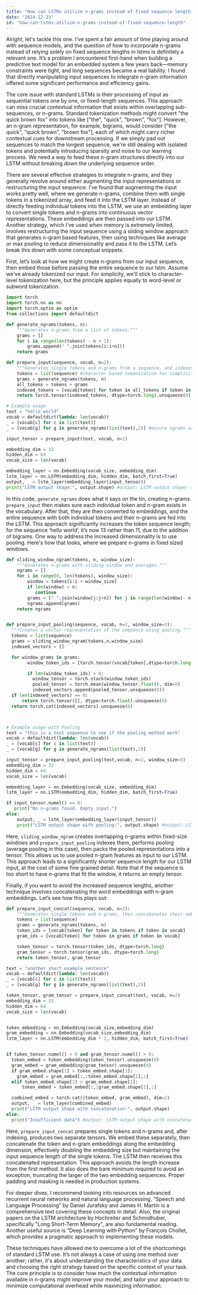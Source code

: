 ```yaml
---
title: "How can LSTMs utilize n-grams instead of fixed sequence length?"
date: "2024-12-23"
id: "how-can-lstms-utilize-n-grams-instead-of-fixed-sequence-length"
---
```


Alright, let's tackle this one. I’ve spent a fair amount of time playing around with sequence models, and the question of how to incorporate n-grams instead of relying solely on fixed sequence lengths in lstms is definitely a relevant one. It’s a problem I encountered first-hand when building a predictive text model for an embedded system a few years back—memory constraints were tight, and long sequences became a real liability. I found that directly manipulating input sequences to integrate n-gram information offered some significant performance and efficiency gains.

The core issue with standard LSTMs is their processing of input as sequential tokens one by one, or fixed-length sequences. This approach can miss crucial contextual information that exists within overlapping sub-sequences, or n-grams. Standard tokenization methods might convert "the quick brown fox" into tokens like ["the", "quick", "brown", "fox"]. However, an n-gram representation, for example, bigrams, would consider ["the quick", "quick brown", "brown fox"], each of which might carry richer contextual cues for downstream processing. If we simply pad out sequences to match the longest sequence, we're still dealing with isolated tokens and potentially introducing sparsity and noise to our learning process. We need a way to feed these n-gram structures directly into our LSTM without breaking down the underlying sequence order.

There are several effective strategies to integrate n-grams, and they generally revolve around either augmenting the input representations or restructuring the input sequence. I’ve found that augmenting the input works pretty well, where we generate n-grams, combine them with single tokens in a tokenized array, and feed it into the LSTM layer. Instead of directly feeding individual tokens into the LSTM, we use an embedding layer to convert single tokens and n-grams into continuous vector representations. These embeddings are then passed into our LSTM. Another strategy, which I’ve used when memory is extremely limited, involves restructuring the input sequence using a sliding window approach that generates n-gram based features, then using techniques like average or max pooling to reduce dimensionality and pass it to the LSTM. Let’s break this down with some conceptual snippets.

First, let’s look at how we might create n-grams from our input sequence, then embed those before passing the entire sequence to our lstm. Assume we've already tokenized our input. For simplicity, we'll stick to character-level tokenization here, but the principle applies equally to word-level or subword tokenization.

```python
import torch
import torch.nn as nn
import torch.optim as optim
from collections import defaultdict

def generate_ngrams(tokens, n):
    """Generates n-grams from a list of tokens."""
    grams = []
    for i in range(len(tokens) - n + 1):
        grams.append(" ".join(tokens[i:i+n]))
    return grams

def prepare_input(sequence, vocab, n=2):
    """Generates single tokens and n-grams from a sequence, and indexes them."""
    tokens = list(sequence) #character based tokenization for simplicity
    grams = generate_ngrams(tokens, n)
    all_tokens = tokens + grams
    indexed_tokens = [vocab[token] for token in all_tokens if token in vocab]
    return torch.tensor(indexed_tokens, dtype=torch.long).unsqueeze(0)

# Example usage
text = "hello world"
vocab = defaultdict(lambda: len(vocab))
_ = [vocab[c] for c in list(text)]
_ = [vocab[g] for g in generate_ngrams(list(text),2)] #ensure ngrams are captured

input_tensor = prepare_input(text, vocab, n=2)

embedding_dim = 32
hidden_dim = 64
vocab_size = len(vocab)

embedding_layer = nn.Embedding(vocab_size, embedding_dim)
lstm_layer = nn.LSTM(embedding_dim, hidden_dim, batch_first=True)
output, _ = lstm_layer(embedding_layer(input_tensor))
print("LSTM output shape:", output.shape) #output: LSTM output shape: torch.Size([1, 13, 64])
```

In this code, `generate_ngrams` does what it says on the tin, creating n-grams. `prepare_input` then makes sure each individual token and n-gram exists in the vocabulary. After that, they are then converted to embeddings, and the entire sequence with both individual tokens and their n-grams are fed into the LSTM. This approach significantly increases the token sequence length; for the sequence ‘hello world’, it’s now 13 rather than 11, due to the addition of bigrams. One way to address the increased dimensionality is to use pooling. Here's how that looks, where we prepare n-grams in fixed sized windows.

```python
def sliding_window_ngram(tokens, n, window_size):
    """Generates n-grams with sliding window and averages."""
    ngrams = []
    for i in range(0, len(tokens), window_size):
        window = tokens[i:i + window_size]
        if len(window) < n:
           continue
        grams = [" ".join(window[j:j+n]) for j in range(len(window)- n + 1)]
        ngrams.append(grams)
    return ngrams


def prepare_input_pooling(sequence, vocab, n=2, window_size=3):
  """Creates a vector representation of the sequence using pooling."""
  tokens = list(sequence)
  grams = sliding_window_ngram(tokens,n,window_size)
  indexed_vectors = []

  for window_grams in grams:
        window_token_ids = [torch.tensor(vocab[token],dtype=torch.long) for token in window_grams if token in vocab]

        if len(window_token_ids) > 0:
          window_tensor = torch.stack(window_token_ids)
          pooled_tensor = torch.mean(window_tensor.float(), dim=0)
          indexed_vectors.append(pooled_tensor.unsqueeze(0))
  if len(indexed_vectors) == 0:
      return torch.tensor([], dtype=torch.float).unsqueeze(0)
  return torch.cat(indexed_vectors).unsqueeze(0)



# Example usage with Pooling
text = "this is a test sequence to see if the pooling method work"
vocab = defaultdict(lambda: len(vocab))
_ = [vocab[c] for c in list(text)]
_ = [vocab[g] for g in generate_ngrams(list(text),2)]

input_tensor = prepare_input_pooling(text,vocab, n=2, window_size=5)
embedding_dim = 32
hidden_dim = 64
vocab_size = len(vocab)

embedding_layer = nn.Embedding(vocab_size, embedding_dim)
lstm_layer = nn.LSTM(embedding_dim, hidden_dim, batch_first=True)

if input_tensor.numel() == 0:
   print("No n-grams found. Empty input.")
else:
    output, _ = lstm_layer(embedding_layer(input_tensor))
    print("LSTM output shape with pooling:", output.shape) #output: LSTM output shape with pooling: torch.Size([1, 10, 64])

```

Here, `sliding_window_ngram` creates overlapping n-grams within fixed-size windows and `prepare_input_pooling` indexes them, performs pooling (average pooling in this case), then packs the pooled representations into a tensor. This allows us to use pooled n-gram features as input to our LSTM. This approach leads to a significantly shorter sequence length for our LSTM input, at the cost of some fine grained detail. Note that if the sequence is too short to have n-grams that fit the window, it returns an empty tensor.

Finally, if you want to avoid the increased sequence lengths, another technique involves concatenating the word embeddings with n-gram embeddings. Let’s see how this plays out:

```python
def prepare_input_concat(sequence, vocab, n=2):
    """Generates single tokens and n-grams, then concatenates their embeddings."""
    tokens = list(sequence)
    grams = generate_ngrams(tokens, n)
    token_ids = [vocab[token] for token in tokens if token in vocab]
    gram_ids = [vocab[token] for token in grams if token in vocab]

    token_tensor = torch.tensor(token_ids, dtype=torch.long)
    gram_tensor = torch.tensor(gram_ids, dtype=torch.long)
    return token_tensor, gram_tensor

text = "another short example sentence"
vocab = defaultdict(lambda: len(vocab))
_ = [vocab[c] for c in list(text)]
_ = [vocab[g] for g in generate_ngrams(list(text),2)]

token_tensor, gram_tensor = prepare_input_concat(text, vocab, n=2)
embedding_dim = 32
hidden_dim = 64
vocab_size = len(vocab)


token_embedding = nn.Embedding(vocab_size,embedding_dim)
gram_embedding = nn.Embedding(vocab_size,embedding_dim)
lstm_layer = nn.LSTM(embedding_dim * 2, hidden_dim, batch_first=True)


if token_tensor.numel() > 0 and gram_tensor.numel() > 0:
  token_embed = token_embedding(token_tensor).unsqueeze(0)
  gram_embed = gram_embedding(gram_tensor).unsqueeze(0)
  if gram_embed.shape[1] > token_embed.shape[1]:
    gram_embed = gram_embed[:,:token_embed.shape[1],:]
  elif token_embed.shape[1] > gram_embed.shape[1]:
      token_embed = token_embed[:,:gram_embed.shape[1],:]

  combined_embed = torch.cat((token_embed, gram_embed), dim=2)
  output, _ = lstm_layer(combined_embed)
  print("LSTM output shape with concatenation:", output.shape)
else:
  print("Insufficient data") #output: LSTM output shape with concatenation: torch.Size([1, 24, 64])

```

Here, `prepare_input_concat` prepares single tokens and n-grams and, after indexing, produces two separate tensors. We embed these separately, then concatenate the token and n-gram embeddings along the embedding dimension, effectively doubling the embedding size but maintaining the input sequence length of the single tokens. The LSTM then receives this concatenated representation. This approach avoids the length increase from the first method. It also does the bare minimum required to avoid an exception, truncating the larger of the two embedding sequences. Proper padding and masking is needed in production systems.

For deeper dives, I recommend looking into resources on advanced recurrent neural networks and natural language processing. “Speech and Language Processing” by Daniel Jurafsky and James H. Martin is a comprehensive text covering these concepts in detail. Also, the original papers on the LSTM architecture by Hochreiter and Schmidhuber, specifically "Long Short-Term Memory", are also fundamental reading. Another useful source is “Deep Learning with Python” by François Chollet, which provides a pragmatic approach to implementing these models.

These techniques have allowed me to overcome a lot of the shortcomings of standard LSTM use. It’s not always a case of using one method over another; rather, it's about understanding the characteristics of your data and choosing the right strategy based on the specific context of your task. The core principle is to consider how much the contextual information available in n-grams might improve your model, and tailor your approach to minimize computational overhead while maximizing information.
